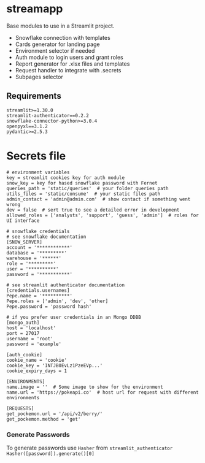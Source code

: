 # streamapp

Base modules to use in a Streamlit project.

- Snowflake connection with templates
- Cards generator for landing page
- Environment selector if needed
- Auth module to login users and grant roles
- Report generator for .xlsx files and templates
- Request handler to integrate with .secrets
- Subpages selector

## Requirements

```
streamlit>=1.30.0
streamlit-authenticator==0.2.2
snowflake-connector-python>=3.0.4
openpyxl==3.1.2
pydantic>=2.5.3
```

# Secrets file
```
# environment variables
key = streamlit cookies key for auth module
snow_key = key for hased snowflake password with Fernet
queries_path = 'static/queries'  # your folder queries path
utils_files = 'static/consume'  # your static files path
admin_contact = 'admin@admin.com'  # show contact if something went wrong
dev = false  # sert true to see a detailed error in development
allowed_roles = ['analysts', 'support', 'guess', 'admin']  # roles for UI interface

# snowflake credentials
# see snowflake documentation
[SNOW_SERVER]
account = '************'
database = '*********'
warehouse = '******'
role = '*********'
user = '**********'
password = '***********'

# see streamlit authenticator documentation
[credentials.usernames]
Pepe.name = '**********'
Pepe.roles = ['admin', 'dev', 'other]
Pepe.password = 'password hash'

# if you prefer user credentials in an Mongo DDBB
[mongo_auth]
host = 'localhost'
port = 27017
username = 'root'
password = 'example'

[auth_cookie]
cookie_name = 'cookie'
cookie_key = 'INTJB0EvLz1PzeEVp...'
cookie_expiry_days = 1

[ENVIRONMENTS]
name.image = ''  # Some image to show for the environment
name.url = 'https://pokeapi.co'  # host url for request with different environments  

[REQUESTS]
get_pockemon.url = '/api/v2/berry/'
get_pockemon.method = 'get'
```

### Generate Passwords
To generate passwords use `Hasher` from `streamlit_authenticator`
```Hasher([password]).generate()[0]```
